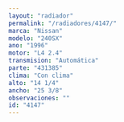```yaml
---
layout: "radiador"
permalink: "/radiadores/4147/"
marca: "Nissan"
modelo: "240SX"
ano: "1996"
motor: "L4 2.4"
transmision: "Automática"
parte: "431385"
clima: "Con clima"
alto: "14 1/4"
ancho: "25 3/8"
observaciones: ""
id: "4147"
---
```



